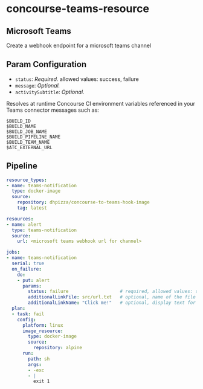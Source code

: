 # concourse-teams-resource
## Microsoft Teams
Create a webhook endpoint for a microsoft teams channel

## Param Configuration

* `status`: *Required.* allowed values: success, failure
* `message`: *Optional.*
* `activitySubtitle`: *Optional.*

Resolves at runtime Concourse CI environment variables referenced in your Teams
connector messages such as:

```
$BUILD_ID
$BUILD_NAME
$BUILD_JOB_NAME
$BUILD_PIPELINE_NAME
$BUILD_TEAM_NAME
$ATC_EXTERNAL_URL
```

## Pipeline
```yaml
resource_types:
- name: teams-notification
  type: docker-image
  source:
    repository: dhpizza/concourse-to-teams-hook-image
    tag: latest

resources:
- name: alert
  type: teams-notification
  source:
    url: <microsoft teams webhook url for channel>

jobs:
- name: teams-notification
  serial: true
  on_failure:
    do:
    - put: alert
      params:
        status: failure                   # required, allowed values: success, failure
        additionalLinkFile: src/url.txt   # optional, name of the file that contains an additional link to display next to the concourse link
        additionalLinkName: "Click me!"   # optional, display text for additional link
  plan:
  - task: fail
    config:
      platform: linux
      image_resource:
        type: docker-image
        source:
          repository: alpine
      run:
        path: sh
        args:
        - -exc
        - |
          exit 1
```
